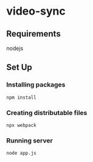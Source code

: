 # video-sync

## Requirements
nodejs

## Set Up
### Installing packages
`npm install`
### Creating distributable files
`npx webpack`
### Running server
`node app.js`
